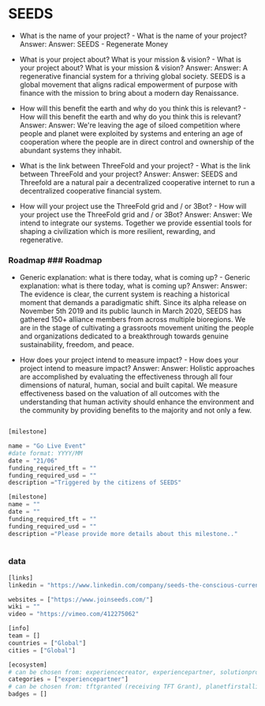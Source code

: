 # SEEDS

- What is the name of your project?	- What is the name of your project?
Answer:	Answer: SEEDS - Regenerate Money


- What is your project about? What is your mission & vision?	- What is your project about? What is your mission & vision?
Answer:	Answer: A regenerative financial system for a thriving global society. SEEDS is a global movement that aligns radical empowerment of purpose with finance with the mission to bring about a modern day Renaissance.


- How will this benefit the earth and why do you think this is relevant? 	- How will this benefit the earth and why do you think this is relevant? 
Answer:	Answer: We're leaving the age of siloed competition where people and planet were exploited by systems and entering an age of cooperation where the people are in direct control and ownership of the abundant systems they inhabit.


- What is the link between ThreeFold and your project? 	- What is the link between ThreeFold and your project? 
Answer:	Answer: SEEDS and Threefold are a natural pair a decentralized cooperative internet to run a decentralized cooperative financial system.


- How will your project use the ThreeFold grid and / or 3Bot?	- How will your project use the ThreeFold grid and / or 3Bot?
Answer:	Answer: We intend to integrate our systems. Together we provide essential tools for shaping a civilization which is more resilient, rewarding, and regenerative.





### Roadmap	### Roadmap


- Generic explanation: what is there today, what is coming up?	- Generic explanation: what is there today, what is coming up?
Answer:	Answer: The evidence is clear, the current system is reaching a historical moment that demands a paradigmatic shift. Since its alpha release on November 5th 2019 and its public launch in March 2020, SEEDS has gathered 150+ alliance members from across multiple bioregions. We are in the stage of cultivating a grassroots movement uniting the people and organizations dedicated to a breakthrough towards genuine sustainability, freedom, and peace.


- How does your project intend to measure impact?	- How does your project intend to measure impact?
Answer:	Answer: Holistic approaches are accomplished by evaluating the effectiveness through all four dimensions of natural, human, social and built capital. We measure effectiveness based on the valuation of all outcomes with the understanding that human activity should enhance the environment and the community by providing benefits to the majority and not only a few.

```python

[milestone]

name = "Go Live Event"
#date format: YYYY/MM 
date = "21/06"
funding_required_tft = ""
funding_required_usd = ""
description ="Triggered by the citizens of SEEDS"

[milestone]
name = ""
date = ""
funding_required_tft = ""
funding_required_usd = ""
description ="Please provide more details about this milestone.."
  
```

### data

```python
[links]
linkedin = "https://www.linkedin.com/company/seeds-the-conscious-currency/"

websites = ["https://www.joinseeds.com/"]
wiki = ""
video = "https://vimeo.com/412275062"

[info]
team = []
countries = ["Global"]
cities = ["Global"]

[ecosystem]
# can be chosen from: experiencecreator, experiencepartner, solutionprovider, farmer, systemintegrator
categories = ["experiencepartner"]
# can be chosen from: tftgranted (receiving TFT Grant), planetfirstalliance (memeber of Planet First Alliance)
badges = []
```
